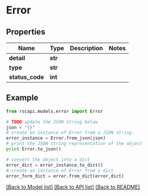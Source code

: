 # Error


## Properties
Name | Type | Description | Notes
------------ | ------------- | ------------- | -------------
**detail** | **str** |  | 
**type** | **str** |  | 
**status_code** | **int** |  | 

## Example

```python
from rscapi.models.error import Error

# TODO update the JSON string below
json = "{}"
# create an instance of Error from a JSON string
error_instance = Error.from_json(json)
# print the JSON string representation of the object
print Error.to_json()

# convert the object into a dict
error_dict = error_instance.to_dict()
# create an instance of Error from a dict
error_form_dict = error.from_dict(error_dict)
```
[[Back to Model list]](../README.md#documentation-for-models) [[Back to API list]](../README.md#documentation-for-api-endpoints) [[Back to README]](../README.md)


